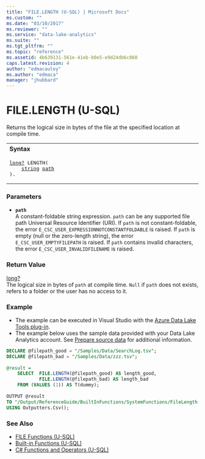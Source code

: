 ```yaml
---
title: "FILE.LENGTH (U-SQL) | Microsoft Docs"
ms.custom: ""
ms.date: "03/10/2017"
ms.reviewer: ""
ms.service: "data-lake-analytics"
ms.suite: ""
ms.tgt_pltfrm: ""
ms.topic: "reference"
ms.assetid: 4b639131-561e-41eb-b0e5-e9d24db6c860
caps.latest.revision: 4
author: "edmacauley"
ms.author: "edmaca"
manager: "jhubbard"
---
```

# FILE.LENGTH (U-SQL)
Returns the logical size in bytes of the file at the specified location at compile time.

<table><th align="left">Syntax</th><tr><td><pre>
<a href="numeric-types-and-literals.md">long?</a> LENGTH(
    <a href="textual-types-and-literals.md">string</a> <a href="#path">path</a>
).                                                                                                       
</pre></td></tr></table>

### Parameters
-   <a name="path"></a>**`path`**   
A constant-foldable string expression.  `path` can be any supported file path Universal Resource Identifier (URI).  If `path` is not constant-foldable, the error `E_CSC_USER_EXPRESSIONNOTCONSTANTFOLDABLE` is raised.  If `path` is empty (null or the zero-length string), the error `E_CSC_USER_EMPTYFILEPATH` is raised. If `path` contains invalid characters, the error `E_CSC_USER_INVALIDFILENAME` is raised.

### Return Value
[long?](numeric-types-and-literals.md)   
The logical size in bytes of `path` at compile time.  `Null` if `path` does not exists, refers to a folder or the user has no access to it. 

### Example
- The example can be executed in Visual Studio with the [Azure Data Lake Tools plug-in](https://www.microsoft.com/download/details.aspx?id=49504).  
- The example below uses the sample data provided with your Data Lake Analytics account. See [Prepare source data](https://docs.microsoft.com/azure/data-lake-analytics/data-lake-analytics-get-started-portal#prepare-source-data) for additional information.

```sql
DECLARE @filepath_good = "/Samples/Data/SearchLog.tsv";
DECLARE @filepath_bad = "/Samples/Data/zzz.tsv";
 
@result =
    SELECT  FILE.LENGTH(@filepath_good) AS length_good,
            FILE.LENGTH(@filepath_bad) AS length_bad
    FROM (VALUES (1)) AS T(dummy);
 
OUTPUT @result
TO "/Output/ReferenceGuide/BuiltInFunctions/SystemFunctions/FileLength.txt"
USING Outputters.Csv();
```

### See Also
* [FILE Functions (U-SQL)](file-functions-u-sql.md)
* [Built-in Functions (U-SQL)](built-in-functions-u-sql.md) 
* [C# Functions and Operators (U-SQL)](csharp-functions-and-operators-u-sql.md)


